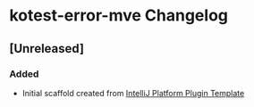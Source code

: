 <!-- Keep a Changelog guide -> https://keepachangelog.com -->

# kotest-error-mve Changelog

## [Unreleased]
### Added
- Initial scaffold created from [IntelliJ Platform Plugin Template](https://github.com/JetBrains/intellij-platform-plugin-template)
